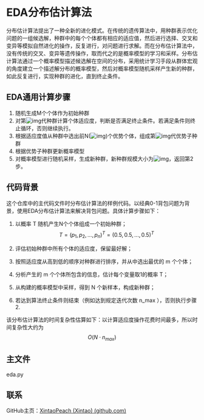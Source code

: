 # EDA分布估计算法
 分布估计算法提出了一种全新的进化模式。在传统的遗传算法中，用种群表示优化问题的一组候选解，种群中的每个个体都有相应的适应值，然后进行选择、交叉和变异等模拟自然进化的操作，反复进行，对问题进行求解。而在分布估计算法中，没有传统的交叉、变异等遗传操作，取而代之的是概率模型的学习和采样。分布估计算法通过一个概率模型描述候选解在空间的分布，采用统计学习手段从群体宏观的角度建立一个描述解分布的概率模型，然后对概率模型随机采样产生新的种群，如此反复进行，实现种群的进化，直到终止条件。

## EDA通用计算步骤

1. 随机生成M个个体作为初始种群
2. 对第![img](https://cdn.nlark.com/yuque/__latex/c895173d3be4872abf206be4268a58cb.svg)代种群计算个体适应度，判断是否满足终止条件。若满足条件则终止循环，否则继续执行。
3. 根据适应度值从种群中选出前N(![img](https://cdn.nlark.com/yuque/__latex/d50c9fb7ae66d5c65cba240680764c90.svg))个优势个体，组成第![img](https://cdn.nlark.com/yuque/__latex/28cdb20308416777c028f7b48335aa39.svg)代优势子种群
4. 根据优势子种群更新概率模型
5. 对概率模型进行随机采样，生成新种群，新种群规模大小为![img](https://cdn.nlark.com/yuque/__latex/6f5dde593f0bc27956e14b5eaec2ed17.svg)，返回第2步。

## 代码背景

这个仓库中的主代码文件时分布估计算法的样例代码。以经典0-1背包问题为背景，使用EDA分布估计算法来解决背包问题。具体计算步骤如下：

1. 以概率 T 随机产生N个个体组成一个初始种群；
   $$
   T=(p_1,p_2,...,p_n)^T=(0.5,0.5,...,0.5)^T
   $$

2. 评估初始种群中所有个体的适应度，保留最好解；

3. 按照适应度从高到低的顺序对种群进行排序，并从中选出最优的 m 个个体；

4. 分析产生的 m 个个体所包含的信息，估计每个变量取1的概率 T；

5. 从构建的概率模型中采样，得到 N 个新样本，构成新种群；

6. 若达到算法终止条件则结束（例如达到规定迭代次数 n_max ），否则执行步骤2.

该分布估计算法的时间复杂性估算如下：以计算适应度操作花费时间最多，所以时间复杂性大约为
$$
O(N \cdot n_{max})
$$

## 主文件

eda.py

## 联系

GitHub主页：[XintaoPeach (Xintao) (github.com)](https://github.com/XintaoPeach)
